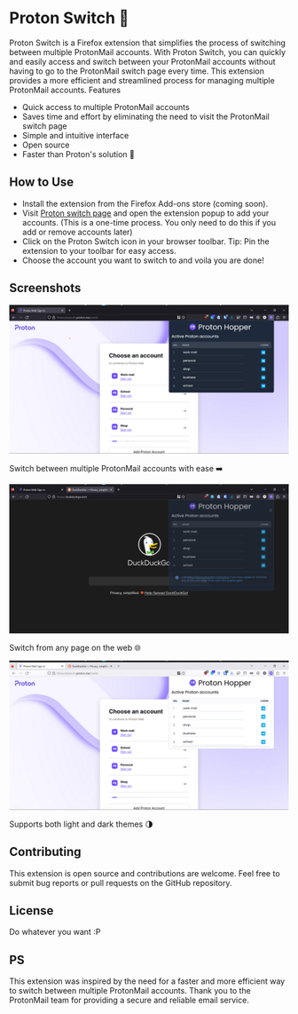 # Proton Switch 📨

Proton Switch is a Firefox extension that simplifies the process of switching between multiple ProtonMail accounts. With Proton Switch, you can quickly and easily access and switch between your ProtonMail accounts without having to go to the ProtonMail switch page every time. This extension provides a more efficient and streamlined process for managing multiple ProtonMail accounts.
Features

- Quick access to multiple ProtonMail accounts
- Saves time and effort by eliminating the need to visit the ProtonMail switch page
- Simple and intuitive interface
- Open source
- Faster than Proton's solution 🚀

## How to Use

- Install the extension from the Firefox Add-ons store (coming soon).
- Visit [Proton switch page](https://account.proton.me/switch) and open the extension popup to add your accounts. (This is a one-time process. You only need to do this if you add or remove accounts later)
- Click on the Proton Switch icon in your browser toolbar. Tip: Pin the extension to your toolbar for easy access.
- Choose the account you want to switch to and voila you are done!

## Screenshots

<img src='screenshots/ss1.png'>
<p>Switch between multiple ProtonMail accounts with ease ➡️</p>

<img src='screenshots/ss2.png'>
<p>Switch from any page on the web 🌐</p>

<img src='screenshots/ss3.png'>
<p>Supports both light and dark themes 🌗</p>

## Contributing

This extension is open source and contributions are welcome. Feel free to submit bug reports or pull requests on the GitHub repository.

## License

Do whatever you want :P

## PS

This extension was inspired by the need for a faster and more efficient way to switch between multiple ProtonMail accounts. Thank you to the ProtonMail team for providing a secure and reliable email service.

